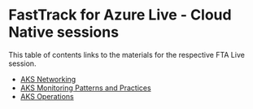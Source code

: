 # FastTrack for Azure Live - Cloud Native sessions
This table of contents links to the materials for the respective FTA Live session.

- [AKS Networking](./aks-networking/readme.md)
- [AKS Monitoring Patterns and Practices](./aks-monitoring/readme.md)
- [AKS Operations](./aks-operations/README.md)